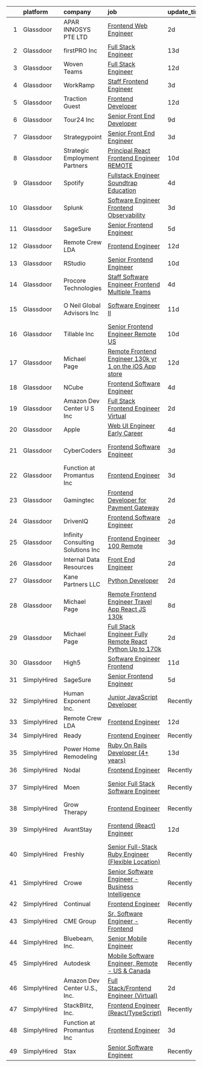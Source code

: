 

|    | platform    | company                            | job                                                                                                                                                                                                                                                                                                                                                                                                                                                                                                                                                                                                                                                                                                                                                                                                                                                                                                                                                                                                                                                                                                                                                                                                                                                                                                                                                                                                                                                                                  | update_time   | location          |
|---:|:------------|:-----------------------------------|:-------------------------------------------------------------------------------------------------------------------------------------------------------------------------------------------------------------------------------------------------------------------------------------------------------------------------------------------------------------------------------------------------------------------------------------------------------------------------------------------------------------------------------------------------------------------------------------------------------------------------------------------------------------------------------------------------------------------------------------------------------------------------------------------------------------------------------------------------------------------------------------------------------------------------------------------------------------------------------------------------------------------------------------------------------------------------------------------------------------------------------------------------------------------------------------------------------------------------------------------------------------------------------------------------------------------------------------------------------------------------------------------------------------------------------------------------------------------------------------|:--------------|:------------------|
|  1 | Glassdoor   | APAR INNOSYS PTE  LTD              | [Frontend Web Engineer](https://www.glassdoor.com/partner/jobListing.htm?pos=114&ao=1136043&s=58&guid=00000181ec137e8989d23d0c57a1e0a1&src=GD_JOB_AD&t=SR&vt=w&cs=1_a3465659&cb=1657523109890&jobListingId=1007994023016&jrtk=3-0-1g7m16vlnk6eh801-1g7m16vm4g4e9800-fd53eed4b69226cf-)                                                                                                                                                                                                                                                                                                                                                                                                                                                                                                                                                                                                                                                                                                                                                                                                                                                                                                                                                                                                                                                                                                                                                                                               | 2d            | Marina, CA        |
|  2 | Glassdoor   | firstPRO Inc                       | [Full Stack Engineer](https://www.glassdoor.com/partner/jobListing.htm?pos=113&ao=1110586&s=58&guid=00000181ec137e8989d23d0c57a1e0a1&src=GD_JOB_AD&t=SR&vt=w&ea=1&cs=1_7d94087f&cb=1657523109890&jobListingId=1007966452669&cpc=9908D8D4413DBB8A&jrtk=3-0-1g7m16vlnk6eh801-1g7m16vm4g4e9800-9216ad7ddc0e350e--6NYlbfkN0CUiNPx3JJMftrniD84mdXKaxJ3iSjJgJAqzFniN-7X5qfIIbgtbL2t4OMTou7BWJepyl2rW3o91YEZ1e4-HJ_8_TXqgCcRl8qYxxai36fIcnKmE-ReLttf7j4GrighEUoq7wutPf0KZid3dT-ES5zNO7axG8VAjNMewXgDWJl48ogmVH3Oie4YKqIfvZMRQPTrSj1lCS2SMLG9Locf68lPvdXPpmhqwgdhQ_I3G2c8xN_IlgoDOBAAp9dSv5L12LKHJhvjdeNX7XotPFbzgTIrRQRYN-sR8GRqP_qXa_jjvfDgscPvWeccOG4fp3X-Wacg8DvtvxGzLfvw6e_oCgi1ER3CjTkoGsAlHVManZvcZE9Vw9k0k2QVcHb8I8Dg_cE08USE_bD0vbfc8SgGpb6L-dMdTQs7LeAb8gFrZ98khnPK6MuuGpx0RNAhBrZJAjro8hv791lvSTsMBc-W-hNE0xMTP-6ZI36al1tohE-_stvTXQTt_7Rb628Y1Ghj-rg%3D)                                                                                                                                                                                                                                                                                                                                                                                                                                                                                                                                                                                                                         | 13d           | Remote            |
|  3 | Glassdoor   | Woven Teams                        | [Full Stack Engineer](https://www.glassdoor.com/partner/jobListing.htm?pos=125&ao=1136043&s=58&guid=00000181ec137e8989d23d0c57a1e0a1&src=GD_JOB_AD&t=SR&vt=w&cs=1_41997927&cb=1657523109891&jobListingId=1007968537068&jrtk=3-0-1g7m16vlnk6eh801-1g7m16vm4g4e9800-a391486f0bba99ac-)                                                                                                                                                                                                                                                                                                                                                                                                                                                                                                                                                                                                                                                                                                                                                                                                                                                                                                                                                                                                                                                                                                                                                                                                 | 12d           | Remote            |
|  4 | Glassdoor   | WorkRamp                           | [Staff Frontend Engineer](https://www.glassdoor.com/partner/jobListing.htm?pos=118&ao=1136043&s=58&guid=00000181ec137e8989d23d0c57a1e0a1&src=GD_JOB_AD&t=SR&vt=w&cs=1_65c515c4&cb=1657523109890&jobListingId=1007990801054&jrtk=3-0-1g7m16vlnk6eh801-1g7m16vm4g4e9800-f0e8e9e817f22711-)                                                                                                                                                                                                                                                                                                                                                                                                                                                                                                                                                                                                                                                                                                                                                                                                                                                                                                                                                                                                                                                                                                                                                                                             | 3d            | Remote            |
|  5 | Glassdoor   | Traction Guest                     | [Frontend Developer](https://www.glassdoor.com/partner/jobListing.htm?pos=129&ao=1136043&s=58&guid=00000181ec137e8989d23d0c57a1e0a1&src=GD_JOB_AD&t=SR&vt=w&cs=1_1eb7ff59&cb=1657523109891&jobListingId=1007968874372&jrtk=3-0-1g7m16vlnk6eh801-1g7m16vm4g4e9800-13756378bb07c79a-)                                                                                                                                                                                                                                                                                                                                                                                                                                                                                                                                                                                                                                                                                                                                                                                                                                                                                                                                                                                                                                                                                                                                                                                                  | 12d           | Seattle, WA       |
|  6 | Glassdoor   | Tour24  Inc                        | [Senior Front End Developer](https://www.glassdoor.com/partner/jobListing.htm?pos=104&ao=1110586&s=58&guid=00000181ec137e8989d23d0c57a1e0a1&src=GD_JOB_AD&t=SR&vt=w&ea=1&cs=1_767dcf56&cb=1657523109888&jobListingId=1007977841203&cpc=149B3D5996025BBA&jrtk=3-0-1g7m16vlnk6eh801-1g7m16vm4g4e9800-acaa90406957d422--6NYlbfkN0BBGG9LMNqL16EzDx9S3nKk4b6IwprgSJginr0DZD_oWwIUlrrUOnxWtbT6eosDth9_3Zj0EzeVUZ6geSsN-1KCZfUmn2n1UoDv8Zo5rWAksrikiA5myrH25vJIhksJ0k2I9jfl3WkwNlKj6GY10CI9YTuqqP4f75_7LybX1KPOa8PB82KEy0hoXiIu4YyEZJ5YVGhCnmwzUr5BGEglvTb66PcNeQinHgeH6UW1fa7XWFr5yK8XCA9UU45UjNdPxQjSRHu_5rFPnuqO5iiU7kE-5XVP1xQf6jRVqbdCj7KgITWuu4PLQ7mAfdN5X-0zsSwXjZJ50s8ibXoX8zaO66uYopCotkppFME5shRpDl0dtXVEBHW0sZkmiUtpFmcVuZR5kiTCkCLr32K-QK2TAR4WaQMLRL_XEphP_vPounkT9byBdr5Vk14Wt4YvMcs_mjKhkN3VQrn20E-7iTbCJg7Bbkt2vHke05ZTadYAqXXB5KIIF-MEriEwrFtDNfnR5Sk%3D)                                                                                                                                                                                                                                                                                                                                                                                                                                                                                                                                                                                                                  | 9d            | Remote            |
|  7 | Glassdoor   | Strategypoint                      | [Senior Front End Engineer](https://www.glassdoor.com/partner/jobListing.htm?pos=103&ao=1110586&s=58&guid=00000181ec137e8989d23d0c57a1e0a1&src=GD_JOB_AD&t=SR&vt=w&ea=1&cs=1_ac2f7749&cb=1657523109888&jobListingId=1007990760511&cpc=FA84DF7EA1EC2398&jrtk=3-0-1g7m16vlnk6eh801-1g7m16vm4g4e9800-2eb1f9986d32a8d3--6NYlbfkN0DdX1mfY0NdE8EPArwFPFtjMkIEdXeK7g4H_lDURVdYTV-b0_V6NfPTfDiH6uWv4SkxgXXY2aWhKYiSG0TVDcdQOFtMjvzLSGkVpvmqWdCwIZ1Di2ANVYkrpPtY9h3fSfbb2SLsvKU9pBqMRg0B2nZIaFcdYhGD4xhfZrtA7vpqGeAYUBV8DbFt46wNBurihXQ-LyKQZdPlhYP-uFQX2M6T356jCcFs1sG_m4ZtXMiBNHDUPZgu5BHApkv5b_DxJozO2w8W6jJq3duSoT_SdkL3hmIu3wSflAFDdqYOeaoPv6jzN_ZVuS1r_hDcg3FIVoFoH6QpJyBuA7XDBTu5J9rmj_7_9QxPzNc6WJAMd-2w_H9rvPfg85sMlI28ADtF7zvzoPbSv-aNzJG-vmT7uY5obG25cve7vwn7sDS5v5w0kklxPZkuxy_Bw5vQH-WK9uCu0L0wC5ab2qKOy4jIZYEc3fac7wwXWR46fsn6KtHopoJk3L8b6nhp3IzMIJo5H9ldsUCS8BKK5A%3D%3D)                                                                                                                                                                                                                                                                                                                                                                                                                                                                                                                                                                                                     | 3d            | Remote            |
|  8 | Glassdoor   | Strategic Employment Partners      | [Principal React Frontend Engineer  REMOTE ](https://www.glassdoor.com/partner/jobListing.htm?pos=106&ao=1110586&s=58&guid=00000181ec137e8989d23d0c57a1e0a1&src=GD_JOB_AD&t=SR&vt=w&ea=1&cs=1_ce496a8b&cb=1657523109889&jobListingId=1007973389263&cpc=39A4E8CE329AB187&jrtk=3-0-1g7m16vlnk6eh801-1g7m16vm4g4e9800-5febf801c7b80555--6NYlbfkN0AKWvSE4sqLrvmChH3oy7SyLhGz62xmrQXLRHvtrs5R_U0uiG07NH3NhK1pWN3W3QFk2GV28uOC3VX1ZVFkmFGWVj1-ifSTihKm51bfuWJhOZM-vGTUfHAEUJF4TC34tZKZozEV0IB-5bx1a0KdrikA4nfPAS7lpR_jtM8rSWRe3_t4I0XetTyYj0JkVtNE3QTyRsDhTusaKUUQXjkPl79hKuzZY94L-cwOD9ZvzVpntwfPKGsBANtdZ3GKhiUe_GRWT2mzCkrDBSImHjhxbNBlbPIjFfKIB7tHqKzwxNi6lUUgD8NzTA3HLiIiqW3zZ2UChouA-30QYxH6hfw-w-QE84iOh4R1qF3ZihYTyPz-g2h1iu8DhMKsqw2prT73c7nqpjd8PI0XXmkuS5tckZ1Fz46atRYKo5oqNxl-alKtQTzhCiPyPwYbYg3r-0aJNx3FotvJkwW0htE1S7Hj8O2bdOty06aEISeq2MwQ9NNsUm_2RPheqTHC92P0jcRywwrZN5C178eXV8I8ETT-IzV9)                                                                                                                                                                                                                                                                                                                                                                                                                                                                                                                                                                                | 10d           | Remote            |
|  9 | Glassdoor   | Spotify                            | [Fullstack Engineer  Soundtrap  Education](https://www.glassdoor.com/partner/jobListing.htm?pos=126&ao=1136043&s=58&guid=00000181ec137e8989d23d0c57a1e0a1&src=GD_JOB_AD&t=SR&vt=w&cs=1_ddd07bda&cb=1657523109891&jobListingId=1007987113281&jrtk=3-0-1g7m16vlnk6eh801-1g7m16vm4g4e9800-e72b4023bc056189-)                                                                                                                                                                                                                                                                                                                                                                                                                                                                                                                                                                                                                                                                                                                                                                                                                                                                                                                                                                                                                                                                                                                                                                            | 4d            | New York, NY      |
| 10 | Glassdoor   | Splunk                             | [Software Engineer   Frontend  Observability ](https://www.glassdoor.com/partner/jobListing.htm?pos=117&ao=1136043&s=58&guid=00000181ec137e8989d23d0c57a1e0a1&src=GD_JOB_AD&t=SR&vt=w&cs=1_1162b2c8&cb=1657523109890&jobListingId=1007991439546&jrtk=3-0-1g7m16vlnk6eh801-1g7m16vm4g4e9800-88f4f8b556733550-)                                                                                                                                                                                                                                                                                                                                                                                                                                                                                                                                                                                                                                                                                                                                                                                                                                                                                                                                                                                                                                                                                                                                                                        | 3d            | San Francisco, CA |
| 11 | Glassdoor   | SageSure                           | [Senior Frontend Engineer](https://www.glassdoor.com/partner/jobListing.htm?pos=123&ao=1136043&s=58&guid=00000181ec137e8989d23d0c57a1e0a1&src=GD_JOB_AD&t=SR&vt=w&ea=1&cs=1_dba894de&cb=1657523109891&jobListingId=1007985052426&jrtk=3-0-1g7m16vlnk6eh801-1g7m16vm4g4e9800-34de51943a38e866-)                                                                                                                                                                                                                                                                                                                                                                                                                                                                                                                                                                                                                                                                                                                                                                                                                                                                                                                                                                                                                                                                                                                                                                                       | 5d            | Remote            |
| 12 | Glassdoor   | Remote Crew LDA                    | [Frontend Engineer](https://www.glassdoor.com/partner/jobListing.htm?pos=130&ao=1136043&s=58&guid=00000181ec137e8989d23d0c57a1e0a1&src=GD_JOB_AD&t=SR&vt=w&ea=1&cs=1_71f5222b&cb=1657523109891&jobListingId=1007968707332&jrtk=3-0-1g7m16vlnk6eh801-1g7m16vm4g4e9800-f8006948d7508aae-)                                                                                                                                                                                                                                                                                                                                                                                                                                                                                                                                                                                                                                                                                                                                                                                                                                                                                                                                                                                                                                                                                                                                                                                              | 12d           | Remote            |
| 13 | Glassdoor   | RStudio                            | [Senior Frontend Engineer](https://www.glassdoor.com/partner/jobListing.htm?pos=128&ao=1136043&s=58&guid=00000181ec137e8989d23d0c57a1e0a1&src=GD_JOB_AD&t=SR&vt=w&cs=1_ea166e67&cb=1657523109891&jobListingId=1007972990546&jrtk=3-0-1g7m16vlnk6eh801-1g7m16vm4g4e9800-84fc4287089b0291-)                                                                                                                                                                                                                                                                                                                                                                                                                                                                                                                                                                                                                                                                                                                                                                                                                                                                                                                                                                                                                                                                                                                                                                                            | 10d           | Seattle, WA       |
| 14 | Glassdoor   | Procore Technologies               | [Staff Software Engineer  Frontend  Multiple Teams ](https://www.glassdoor.com/partner/jobListing.htm?pos=127&ao=1136043&s=58&guid=00000181ec137e8989d23d0c57a1e0a1&src=GD_JOB_AD&t=SR&vt=w&ea=1&cs=1_e8265b97&cb=1657523109891&jobListingId=1007988971335&jrtk=3-0-1g7m16vlnk6eh801-1g7m16vm4g4e9800-1334a015c199460a-)                                                                                                                                                                                                                                                                                                                                                                                                                                                                                                                                                                                                                                                                                                                                                                                                                                                                                                                                                                                                                                                                                                                                                             | 4d            | Myrtle Point, OR  |
| 15 | Glassdoor   | O Neil Global Advisors  Inc        | [Software Engineer II](https://www.glassdoor.com/partner/jobListing.htm?pos=102&ao=1110586&s=58&guid=00000181ec137e8989d23d0c57a1e0a1&src=GD_JOB_AD&t=SR&vt=w&cs=1_3386f0ef&cb=1657523109887&jobListingId=1007971017772&cpc=F45C15D234B746DE&jrtk=3-0-1g7m16vlnk6eh801-1g7m16vm4g4e9800-416567280e7a40ef--6NYlbfkN0BPRp5ljO1pdajOFmr7nwJ4KTDI_QQma5YWAOGfYtS-fQJfThGLSNgSUnQXTglJJra2V3OEaMxIPOUhTm16furSlcFG4xJwKcvL52s0yZgPfwGi6nY1YFjZSVPPlYH7iqBd69vIbIXMvwza3Wii6kZoh1V4miimDZA7U1gCCMOInFT-T33NItfRMWvXA8wFucp1JE2oLUicYYyS23SaMQRCCx12WTl-Kth2BqakNxBwaMfYhIsrnrdnwr3_-RmYDtnvu-fiNAuRVEZMh8vJeiysAAdz3uDaH831Pmu_mt9YmZfi5TDWTvGCq_H51XzBtA5jjGNK0fhgt5lL77_8lqGZwnqfx3mywRctanWBl45LekmRHothHMbLK7CwbNT6o8Y5y-MVMnvB0SXp4L7hZ2TkgMzApRqoSYlN7k7ud0sKGC0yZu8YfVG8S9ljMmnzgs5GKmqj3FOwu7xVPlVVikszUJ6UErXvs848dQ5SarCECrT8cgdKBw-4Y-8pASruDEoysgT3Havrlu7cLC-sUm66_xt5g9b3BIQ8uxPGJZ_zORZplRN0g3cJTSQWyUYP_hhSPWHDfhtkbIjJi0Xq6SpJUKsgFCpmpDlAg0kChirkwAUL4_T1uNGmmLwF-zZEQ4S4cl1aJl5lMA%3D%3D)                                                                                                                                                                                                                                                                                                                                                                                                                                                                               | 11d           | Los Angeles, CA   |
| 16 | Glassdoor   | Tillable  Inc                      | [Senior Frontend Engineer  Remote US ](https://www.glassdoor.com/partner/jobListing.htm?pos=121&ao=1136043&s=58&guid=00000181ec137e8989d23d0c57a1e0a1&src=GD_JOB_AD&t=SR&vt=w&cs=1_ba3ca51e&cb=1657523109890&jobListingId=1007972975566&jrtk=3-0-1g7m16vlnk6eh801-1g7m16vm4g4e9800-f4c89152bd13483e-)                                                                                                                                                                                                                                                                                                                                                                                                                                                                                                                                                                                                                                                                                                                                                                                                                                                                                                                                                                                                                                                                                                                                                                                | 10d           | Chicago, IL       |
| 17 | Glassdoor   | Michael Page                       | [Remote Frontend Engineer    130k yr    1 on the iOS App store](https://www.glassdoor.com/partner/jobListing.htm?pos=105&ao=1110586&s=58&guid=00000181ec137e8989d23d0c57a1e0a1&src=GD_JOB_AD&t=SR&vt=w&ea=1&cs=1_7d0de367&cb=1657523109888&jobListingId=1007969015312&cpc=9C2286EA3771AAF6&jrtk=3-0-1g7m16vlnk6eh801-1g7m16vm4g4e9800-7bd48b6494844bbc--6NYlbfkN0BR3ykMnr3Vw97HK5IC0i9Uo32NXohanwqRY-CI8z69bl4xOa6Yve6w4x8Rf9t5B-XQ58oC5X68Xeuabumhtw4rMCy7tCWMHI3jWYTPSFLaEgNp5ZVoVIWl3PlPQoER2MKL3F_LWKSSYoNQYmujHxJfU40hY5hNNpQYVEu2kLj2bnSM7q8_Gir7xnR1PPQ9YK_rvDFNDVMGeT4ykvThWGwGtoFNI25bA3fDtA3SmO12DmYZ3cldBzLosWDEkH-lgRKsfIMs0NzhcqAHeZaOVefMbHhImANRPPECNtU0-H1sORBL9Rh6JDdprTa9wN7LVDIZpU7oKIL4vCxnPh0G5rWxW69UHsZINMHtzHddOznE9E2VpDIG_MhaU08k89scJKhT1LVBNxNnXIo8bGR9zwtWZ-3Wq80j-QmS-U-N_x4iHsYXFEh5l3TocpqG-mPUBT4dkD6bZetlCHNcHalbZ-CB_Fb-axf7Mwt0rKGyjlWg__hUn7ZQQTd2dmIONv9aysx5-T_4dWbwyDm9NM0b2If_JPedGORNUKtPiycS213fAZGUxBdUHI86VRQjk2tXzOhFOs9Bls1OaYllsR1YyY24jZhhtw1STYnGIxEl6035hbGsuGkaB4R4iPBmXjIonbi8PwJf7V35W4GG04o_kYqTfLkN_nTGG8pqf1QExKFRItmfpX86PqBYy-QLASdMH4-bDkShQ3zpIkv2qHDsoOrX9uPhvjLQpcmgBN_pKC1OGPzeDnWK95NCbEgFPTQnmPkeyHFs-fME94mPBIEtFJw2r8reoNHPxOCGzUJUSPUXNW-jTzDso8qQdIc-JiIK6yEQEJhudham9OAV7T9elRveFarAbpKzdu-kTBY6cGpIEeYUeLmaitiGQifBIGVkVGwmCSm9vGN_LqID4TuoeEGD4Y1TBrG_781hJlsC9lJFz_kE6c153cozWwGqwm0ycNc6s8tt3C1iJDvaaZfgU9o6a240N8NgPRY9vqX_Y7mMQoDNlRHuhmVU-LBEPxAt6OKbDJguIQ9l3M00-rw3RU-C30mCvcizjPvOc2yvXDhVew%3D%3D) | 12d           | Boston, MA        |
| 18 | Glassdoor   | NCube                              | [Frontend Software Engineer](https://www.glassdoor.com/partner/jobListing.htm?pos=122&ao=1136043&s=58&guid=00000181ec137e8989d23d0c57a1e0a1&src=GD_JOB_AD&t=SR&vt=w&cs=1_95598fc1&cb=1657523109890&jobListingId=1007986953210&jrtk=3-0-1g7m16vlnk6eh801-1g7m16vm4g4e9800-6abb9799d8f85c07-)                                                                                                                                                                                                                                                                                                                                                                                                                                                                                                                                                                                                                                                                                                                                                                                                                                                                                                                                                                                                                                                                                                                                                                                          | 4d            | Remote            |
| 19 | Glassdoor   | Amazon Dev Center U S   Inc        | [Full Stack Frontend Engineer  Virtual ](https://www.glassdoor.com/partner/jobListing.htm?pos=124&ao=1136043&s=58&guid=00000181ec137e8989d23d0c57a1e0a1&src=GD_JOB_AD&t=SR&vt=w&cs=1_16e393de&cb=1657523109891&jobListingId=1007992922758&jrtk=3-0-1g7m16vlnk6eh801-1g7m16vm4g4e9800-af5f9cc566508940-)                                                                                                                                                                                                                                                                                                                                                                                                                                                                                                                                                                                                                                                                                                                                                                                                                                                                                                                                                                                                                                                                                                                                                                              | 2d            | Remote            |
| 20 | Glassdoor   | Apple                              | [Web UI Engineer  Early Career ](https://www.glassdoor.com/partner/jobListing.htm?pos=101&ao=1110586&s=58&guid=00000181ec137e8989d23d0c57a1e0a1&src=GD_JOB_AD&t=SR&vt=w&cs=1_704b1155&cb=1657523109887&jobListingId=1007988604922&cpc=F41FEAB56D215062&jrtk=3-0-1g7m16vlnk6eh801-1g7m16vm4g4e9800-ae04aeb5feb59ae3--6NYlbfkN0BvKrLyj5gPmtZO9T8euul8TCxuuKNOtzRJOomxnwSEodTz2Bc-sPZlADHp0xxmf8Ugz10IzNF6fWkt1yEUWdkCySpbdauG-eZtLaDfGRnX75GgNd-GgpVzZ0KPCcmfzmV617ix-Q5tyBgH_li_raOlJv3svq-2-FWwV6E9z7-AXnL895AMEnU5I4lPIFjyAtk9TTmz7Lmi7DH6QdiIgQcqT29EjISk4pxpLijJOksbNxJ4Aep6PZ-FCjonzG4zoApyFMqwaunosCH5A2NYjljDYeRS5fsiYDYzHS7b3yebMShzxLSVwzz_ANOiuXaxKBqQHuFA5JAhxn0rOAbewWN2S-FCRwGhr33u3brc6Aq4QVy_cB1VhmhkbLxmrx9gG-QRKkprbjm34dqO_yFOVOyDCHHTSZPicusmtYvBqtAWmI8YGdCRaF6vczt3wMMvcS8skuKRwxLwCkca4k7P-QVE97MVlcv_IYh5Njm_Rmt2Wd_XvFtZLOec_GgY-ZR8M_mkMnHKttpTEMCW5sLSK-7VDpQJDeTz6xTofYRBe_wbtoAwo7bsXDkhy3vW59GfExYr8LL0sZJo3FHRxKZjtGjnXSu5iytDMPmvkbU2dntGah_PbpoJ8WCxioGC2Yoa65g6kBQS1ZWVAetR8Wgn8xZCanvRg6Nl_DQVaxJ7IEDSIdPER48srMIoAE_igSw7vQ9Mtf_EC5kC0A-UXrDiRFojPzwuADIQK3giTC7k1PqdkskpYh-ZLQ9kfdehjNdQF8NinPYjpdS1KjUbf0RS70T48z-pHFAKDzM7v2tBKnZHh9xaz7xqKVBJaY-n8_L-yuGXflTb7u3nxuH0YpumCnu6WeXg2CjiJO4MU3kNp7ALiKPDNnMz2U3Xm_rpIfS0VWi7pXAikbqZMw0n7cv76wBQ6g468LolsVSBKtu49iduGWCAZ6mkYU1QCqouUU1JfMjLHiVHcWsfjA%3D%3D)                                                                                                                                     | 4d            | Austin, TX        |
| 21 | Glassdoor   | CyberCoders                        | [Frontend Software Engineer](https://www.glassdoor.com/partner/jobListing.htm?pos=112&ao=1110586&s=58&guid=00000181ec137e8989d23d0c57a1e0a1&src=GD_JOB_AD&t=SR&vt=w&ea=1&cs=1_c7d3212d&cb=1657523109890&jobListingId=1007990474931&cpc=F4EED0218A761C36&jrtk=3-0-1g7m16vlnk6eh801-1g7m16vm4g4e9800-a346ea8fc870a6d2--6NYlbfkN0CpFJQzrgRR8WqXWK1qKKEqALWJw739KlKqr2H-MSI4eoBlI4EFrmor2FYZMP3muM3Zgwfz4V8jBfyPF1dbgJlF7hTE46dZdPuPTYIvf4EKImqUx4PQnuODzN1PrHiCrS6XIG_bUFDj7yZvzBrGWbY7VYzGW3-tyTWxplva-KIiHB7Dkx_5OiQVaEl97imNy9R7vFxBwgIcr7iPVaTpdLZBX3B4L8Mls5xkHMIecKf4YEmeX8PRiUMOPQ7AYBLhOhoW65z1l7RBb4Rl7_-4F_Hi6-3y5IvQ3z1b4yboioNZfcvzMN9CixxFMRMP-mEOENzHRbs2-zjVi6pbdJVaOsnfhDz3yRlpkwpqikUAJt7WZ45sstk8rvzi7KWCB2YO9y5vqamdYV-8FBH0WYj4QNI-HdQhBvTOKG9JMeBGwzNsJWRzyKLwG2ukBEXFVx93rXy-YKyvDwp983aBAXN4Q9Vt_C-7n_C8YlTXcvQJgHFoTJEsQPBIT7fClj5Qs5CYlEUWkEwA-HxEC5u_n1C1UlcEjDgdXIvBua3gFDjT6si9FAgDxN53UelCY8BjB3KTT6omPF5CtgMwJb7ccijv2-lVSVwemoZLmrfTfmo_HQSYPcxH8RoLg1kNZMBLd3Xtr7bpAwuinek1XmjZKB8VUev41-R1DISUtgc3NONZ-m1If9s45vH0diG3eiOS1lQ1S8FNwo_WGN4G8bhz0S32v2_a7k2szTfIgfkVeMb5PjSFJ8v6OwDMZob3_9LoKXKm9iCNu6_ODxMjzciydipASxht5B0veVBGIvrJ65p37WaSbVtRglx-PWcSu5Wdaan11Zq--DMgVVi4O0Xq813DTyyIXBO9tX-sn6N3lHM8zqD460pZEILKFMVV_D11cfg1LYtPrkQexzhna6J8PgBt6_ZAdb5VuCuVlPB6qFVoVbwdUizlkUhReV_Yx_fsKmV13EhnFanWg284r4Zgt9DNbxdrolVESQ6nuV6F5F0EwMUnfg%3D%3D)                                                                                                    | 3d            | Los Angeles, CA   |
| 22 | Glassdoor   | Function at Promantus Inc          | [Frontend Engineer](https://www.glassdoor.com/partner/jobListing.htm?pos=115&ao=1136043&s=58&guid=00000181ec137e8989d23d0c57a1e0a1&src=GD_JOB_AD&t=SR&vt=w&ea=1&cs=1_21c9b9cf&cb=1657523109890&jobListingId=1007990199027&jrtk=3-0-1g7m16vlnk6eh801-1g7m16vm4g4e9800-1d501c1dea3f2946-)                                                                                                                                                                                                                                                                                                                                                                                                                                                                                                                                                                                                                                                                                                                                                                                                                                                                                                                                                                                                                                                                                                                                                                                              | 3d            | Remote            |
| 23 | Glassdoor   | Gamingtec                          | [Frontend Developer for Payment Gateway](https://www.glassdoor.com/partner/jobListing.htm?pos=119&ao=1136043&s=58&guid=00000181ec137e8989d23d0c57a1e0a1&src=GD_JOB_AD&t=SR&vt=w&cs=1_4bdc30b5&cb=1657523109890&jobListingId=1007993662189&jrtk=3-0-1g7m16vlnk6eh801-1g7m16vm4g4e9800-6dc2648525a55191-)                                                                                                                                                                                                                                                                                                                                                                                                                                                                                                                                                                                                                                                                                                                                                                                                                                                                                                                                                                                                                                                                                                                                                                              | 2d            | Remote            |
| 24 | Glassdoor   | DrivenIQ                           | [Frontend Software Engineer](https://www.glassdoor.com/partner/jobListing.htm?pos=120&ao=1136043&s=58&guid=00000181ec137e8989d23d0c57a1e0a1&src=GD_JOB_AD&t=SR&vt=w&cs=1_8e1b01a8&cb=1657523109890&jobListingId=1007993995102&jrtk=3-0-1g7m16vlnk6eh801-1g7m16vm4g4e9800-72e1dfd3283ad310-)                                                                                                                                                                                                                                                                                                                                                                                                                                                                                                                                                                                                                                                                                                                                                                                                                                                                                                                                                                                                                                                                                                                                                                                          | 2d            | Towson, MD        |
| 25 | Glassdoor   | Infinity Consulting Solutions  Inc | [Frontend Engineer 100  Remote](https://www.glassdoor.com/partner/jobListing.htm?pos=116&ao=1136043&s=58&guid=00000181ec137e8989d23d0c57a1e0a1&src=GD_JOB_AD&t=SR&vt=w&cs=1_a6b5c39d&cb=1657523109890&jobListingId=1007990330868&jrtk=3-0-1g7m16vlnk6eh801-1g7m16vm4g4e9800-70dd058b975c3f49-)                                                                                                                                                                                                                                                                                                                                                                                                                                                                                                                                                                                                                                                                                                                                                                                                                                                                                                                                                                                                                                                                                                                                                                                       | 3d            | San Francisco, CA |
| 26 | Glassdoor   | Internal Data Resources            | [Front End Engineer](https://www.glassdoor.com/partner/jobListing.htm?pos=110&ao=1110586&s=58&guid=00000181ec137e8989d23d0c57a1e0a1&src=GD_JOB_AD&t=SR&vt=w&ea=1&cs=1_05e0d516&cb=1657523109889&jobListingId=1007993346817&cpc=FA84DF7EA1EC2398&jrtk=3-0-1g7m16vlnk6eh801-1g7m16vm4g4e9800-d52257e3cdb95aa9--6NYlbfkN0D-IIHpRgNhhiguU_t6VlqfhfFf3-SclHiEW6RanCpGL0AEnsnTmiX299MBfDVxpfpCXcy2WwydWG39HXP1Y2X5pNVR6Gk8S0WF6ZsvXY12PXFoCusKxlIHPn6ETfou4l8TP_260pXNz4kF0oIht7wjNdjEJkKLouamrZbNlVlFtY3iSNr2xjce-XfiTJvxCr_qq4EiLWwB8RmLoY-G4PynaHE-8fMuxJjamGEkIK0-hDb8MBHR4prgTTGA10NIWhMa32Vl8lRP8zMvF6kcgkc5NPkLfs0WRqw7wNDNZFkBLdnaas7iZwU2ouc8KZaeBY5duaYpH3gWR12SV_JsA048i8i6Se3ShzJe-MQjNxAEwLeJKbbEYOkIBeLioT3T-yF1OG-qZDreNlaEjK941TALh1CpoFXyOxG0uFKKwyVhgC8pXMoW8alSr98HdVXVK6NZrSkhu216gNDuKhkcIHSeBGtIQ4wmHhkcNMScEMa4_Mq5Ev0u1i66WG3sES6CQvAPoJT7wlqiVg%3D%3D)                                                                                                                                                                                                                                                                                                                                                                                                                                                                                                                                                                                                            | 2d            | Remote            |
| 27 | Glassdoor   | Kane Partners LLC                  | [Python Developer](https://www.glassdoor.com/partner/jobListing.htm?pos=109&ao=1110586&s=58&guid=00000181ec137e8989d23d0c57a1e0a1&src=GD_JOB_AD&t=SR&vt=w&ea=1&cs=1_24a524a8&cb=1657523109889&jobListingId=1007993368234&cpc=149B3D5996025BBA&jrtk=3-0-1g7m16vlnk6eh801-1g7m16vm4g4e9800-eea252d82f3e8bda--6NYlbfkN0Cqv0TaXB1315BlNYUUsQBwFmZaS8YmtZW0EaZAmkSQkJ5I0UANbPCxF2LJX3W6gVGypch2yD8ra1KLLq19Y_8hECN32JvxrkqQFnHxLEA6EJnULaqvrXQoY20ELyc5zD9JnDqa5nGIq9uTaunV2FjWbSErORqFaN2IhA5D1lgJ47T0awCTqJ7QGHlqSSezluCFpP84PrUUbg0fxbQm0F8dRvunH8X8T67hFMkE95TfYOA40t_zuoZ2bJyy24oWyFrKpB2u3rY3qilpHUAu3cvlfRN7OkBvQZYoNvM3kiS5T4e7YL5vQ_H5UsE57EEUDoYsK0yLex8GPbyQXtXjDmLiZGdeWhhwBRy68bhmROnkfu2JFd9OM0Ng4zMXHzkVqowyrcylABtT-eVL2Nxc31StoHJ2kZwl-ptdrmAB4grAJETSF3uVUDqgq4JCgQ86lP0PBHOsDBgoQzx9Ld1eVcVJ0qZH7y1eFgqY74OtFn5YmeAAYE8LL9f_78xmCGLJhtx3QzuRwmqCdQ%3D%3D)                                                                                                                                                                                                                                                                                                                                                                                                                                                                                                                                                                                                              | 2d            | Remote            |
| 28 | Glassdoor   | Michael Page                       | [Remote Frontend Engineer   Travel App   React JS    130k](https://www.glassdoor.com/partner/jobListing.htm?pos=108&ao=1110586&s=58&guid=00000181ec137e8989d23d0c57a1e0a1&src=GD_JOB_AD&t=SR&vt=w&cs=1_acfe6384&cb=1657523109888&jobListingId=1007978392618&cpc=FB7E4A1762AE5BEC&jrtk=3-0-1g7m16vlnk6eh801-1g7m16vm4g4e9800-259e370233ad0c53--6NYlbfkN0BR3ykMnr3Vw97HK5IC0i9Uo32NXohanwqRY-CI8z69bl4xOa6Yve6w6NlWd53uNOc4yNQxHyE30jHKcHI8T2EoxYr_1xzlVxYFKGPeZ7P2kwzFHH_R28KiLeWpIq5hzB_iUWWVkwtAv7xBrTIjmRzAN6bb0aNvBZYfVhEs9EE9m6Ci5iKMWmbhDKQ6IMKSpYkySO9rqB9zFxyFo4vSGLnmitK9qlH7aymiSQ8cyq7v9SU9W5_c2VShq-3TpaYzobdSeKqj1SmAS9k46VBfUceNaE82DiL50068dFnTzxx4uVXw15TrLm_bTxi3ilOA1v8GH8tABcLlQCdT-eBDeMlhwC7MCjfZY0sbeBK6HTLyP1Dz3YFQfc2mYFZwMp9ra10QiZHQZ0SgBw3sD06DB1nS4xlLLI_o9UweitNKsBxQBxjBjtDF2UTPcW1WIOCLoWPDg-rKian07VPm1VeRAIxXW_NkaE_Mk8tVlCglGY2R26cTmUShkXUmQOoavuTxJvQyeimwMhtDHCwoCVQcPgvdBPIONM-wilC_a99bhLvQ3ReaO13gJuNMW3fW1lMDhdWVqZaBD0jhW10-Y09AlN2-2YMEYIDhe56fO2FzTY3byBDtCmNiTqyhcw-CiyiBV1WbEecOwFQeq16_x4gOYn2BhMo9JolMKcF-cyr_k_DxBZcoxyewX8bvLPFH1vvE5xBTJ4Y9mJOwCy8lvU9tf8FLC740S2kkSPn7OdOttXfP2gOlD8K7uAHjKCRAW_OR_wlJIwHLlJCDSawvV2QektXM_HqYLWSGzKLomKlf8Smjxoc6ryie0AOdyOesqvmPnVDqKlG5pZXyboSJC1zcMaHCDGJ7IP1yrAToS8xfNKecul8T7xvKmaxH1TzwZYqdxe5lY1vbcFKp6et_Sxudeq6pg8C_9D8_l0d_xD8TzIa5WHhpza65DaK4rr9-27BU-7Hcr4tOzZ7i4Qob-y2fOv4xMNvVZS2715TEVr9eANTJTZ2EHYuGUxClDXcB6tizin2LD7MD2IQTXAkmbTUz8hypgFffqwWD3oHaYaSOzaYrOQ%3D%3D)           | 8d            | Providence, RI    |
| 29 | Glassdoor   | Michael Page                       | [Full Stack Engineer  Fully Remote  React  Python  Up to  170k](https://www.glassdoor.com/partner/jobListing.htm?pos=111&ao=1110586&s=58&guid=00000181ec137e8989d23d0c57a1e0a1&src=GD_JOB_AD&t=SR&vt=w&ea=1&cs=1_b265323c&cb=1657523109890&jobListingId=1007992241567&cpc=42BEC95245890617&jrtk=3-0-1g7m16vlnk6eh801-1g7m16vm4g4e9800-3b4759243809ef49--6NYlbfkN0BR3ykMnr3Vw97HK5IC0i9Uo32NXohanwqRY-CI8z69bl4xOa6Yve6w4x8Rf9t5B-VpMOMBy2trlx9cMAaA3v3Qao49cnaX-578dHUUyAHYnaYOVi86il97Me7O-KQv9uaM7PTosyfNbSzzjBnGpBSPS6MYTk6mqMrSBBy_FpPOM6_pJvfPLUCq1oI_Dg7D_rc7lYwrgjq3YQwaF5QgiuVQkI1tpc77xzYLiRqHYYMKrZONnqEPVzcpYujIRcx9J8980sp0wA558AtXB0GjCr3LM9X5T-W7ZhHemKVQ4X9dVxFMoAPXLuVLbf8djypsjwL7vCaFF-7MSBVN4LsRitqMkmhSqtDfAs4C1KA8OsYjHxqsO3p8hfku3qOgVXzVMQEunbFlImvHQWbvW_k9-T6IRFz5UF7INr4RLlIiLBIF3RyeJ5KDKbCFBDszzpLntPrVwvE94KR47EP7qvJtco8S25ZcPT-n5v3ZYpEHlNghDcxRkivhOy2J39sukasE-3eKjYeEWh1DVqfOzARE90Kb-dshUTAKRUb2jceKIohJOH2Jjbeo1gh9sBXF3nKoZ9ZpWBwPwHeF995wDN5MVNXeXm3oLvqiftl880lXrF150Oma2SUn5PPx9qHrZ8fMmG7iK2SoSltZR23ZuBELP6DuDQiVULI34JdR1qs4pN4qzoZUrjQTminZoaDJs2Khu-mKPshpk-1siB5VlRsTxj_9V5oVBFW6fhbZ2gO2HulsQtnmyhvE_z5_Aw6yJy4kq9OEPqsk2hy42jS7iYHZ47LAqUxKc1d5yLKpPe_dStU5bXU1N6ZbdheaQJHbFoJlT4Xet80qw2SxjXwa27Tvu4cwnsSFpoZGGNfHB8ff6xAclc3ySvmV-5FDNs4XljKl9SF5ty2LS7mqZAE9MFoe6pa5kpM_GKgUxoM9MkcClKhXz1Nds8dQEuJ9lBKoNP7L2JOJfwGIYJMWAYvflz1W88-Z7TOv9QD0XPb-HWpp8Imszgr3Ipica2qX3HOCcW6dt_FHZCg07hvdoIw3aXP2QeNV)                             | 2d            | Boston, MA        |
| 30 | Glassdoor   | High5                              | [Software Engineer   Frontend](https://www.glassdoor.com/partner/jobListing.htm?pos=107&ao=1110586&s=58&guid=00000181ec137e8989d23d0c57a1e0a1&src=GD_JOB_AD&t=SR&vt=w&ea=1&cs=1_7bed98ad&cb=1657523109889&jobListingId=1007971186944&cpc=D2F1DE17EE1F43B9&jrtk=3-0-1g7m16vlnk6eh801-1g7m16vm4g4e9800-d023ae78966e6dd0--6NYlbfkN0AV8vU3o9nlw7wqa180ZkP3oAg17VLIhkP1SPyaIh_MQVSfWHQ_D-a5hu40yW4gQxXHsHSsa84j-TFBcTH2yFc9HZBxOalGEHO_vWj49nXMpFU_bGP0KdMLvKhA3s99ldCZpyl5kgXrzBPH93Ui85RaVDmo-_r1jWD1XiU7Cd__U-dk8WsQUVYvpd7GPHR8pkImpbc30mFwNvjRM_z9JA6iSff5MKDA_oUrAZdpBf9mGKuxHtwEws3SjzB-G-hJbW2D6UPV94HEI_p8_-1LgG6kmSrcGb9AKKoy6olo2uIpektJR2_aVbCeZ4Qg7g_ZW_oTdbZLz4Rg3J3vuf610dlkSNU5g6wSrQ7DVqUKJzhyceKgAMuodurfEBJdDoQ1W-oct-AMqMmsNgzZgLfP5uySDxshQQ0Q_GuRnWFbh9sjZKHEkMaL6UM0x6H3QamKW2-1LEnBjFAW81uHifQ0W1LDUEAdST2DkKerZrDR0WIflykvXipy06eg0oM17tm1YdMf1mIymNY_Jz3nv2Xv5-sf)                                                                                                                                                                                                                                                                                                                                                                                                                                                                                                                                                                                              | 11d           | Remote            |
| 31 | SimplyHired | SageSure                           | [Senior Frontend Engineer](https://www.simplyhired.com/job/Eg10SLW3s-4xTd3JO1Clm5Px3usVkO6HZ0iL64udd5DGyjc5mTNARA?q=frontend+engineer)                                                                                                                                                                                                                                                                                                                                                                                                                                                                                                                                                                                                                                                                                                                                                                                                                                                                                                                                                                                                                                                                                                                                                                                                                                                                                                                                               | 5d            | Remote            |
| 32 | SimplyHired | Human Exponent Inc.                | [Junior JavaScript Developer](https://www.simplyhired.com/job/PTV9S7A6lUX9p5R04glspUPwTi-M535ONlmFlTxSijfsIywKBY_anw?q=frontend+engineer)                                                                                                                                                                                                                                                                                                                                                                                                                                                                                                                                                                                                                                                                                                                                                                                                                                                                                                                                                                                                                                                                                                                                                                                                                                                                                                                                            | Recently      | Remote            |
| 33 | SimplyHired | Remote Crew LDA                    | [Frontend Engineer](https://www.simplyhired.com/job/-Fkrwb6fWqFurJJjgwx-np_o7iakz_1cKaj7YHiyptGWxWdERE3hJw?q=frontend+engineer)                                                                                                                                                                                                                                                                                                                                                                                                                                                                                                                                                                                                                                                                                                                                                                                                                                                                                                                                                                                                                                                                                                                                                                                                                                                                                                                                                      | 12d           | Remote            |
| 34 | SimplyHired | Ready                              | [Frontend Engineer](https://www.simplyhired.com/job/NfBh9lIXHlK5WnBnJRBiQm0lcc0VntcXWDxclZFLZkHgoLP9ATK3oQ?q=frontend+engineer)                                                                                                                                                                                                                                                                                                                                                                                                                                                                                                                                                                                                                                                                                                                                                                                                                                                                                                                                                                                                                                                                                                                                                                                                                                                                                                                                                      | Recently      | California        |
| 35 | SimplyHired | Power Home Remodeling              | [Ruby On Rails Developer (4+ years)](https://www.simplyhired.com/job/ZtVXN67-BUlgf5WujR_ulfCPN3b-9adAnO-XpT8UYlH7wnHS-QTwTw?q=frontend+engineer)                                                                                                                                                                                                                                                                                                                                                                                                                                                                                                                                                                                                                                                                                                                                                                                                                                                                                                                                                                                                                                                                                                                                                                                                                                                                                                                                     | 13d           | Newark, DE        |
| 36 | SimplyHired | Nodal                              | [Frontend Engineer](https://www.simplyhired.com/job/75ry-Eu0nSZpKMRgg41Z0_gvK2rV-hQ2xCKkRD2dfeeva-gc--Hn4w?q=frontend+engineer)                                                                                                                                                                                                                                                                                                                                                                                                                                                                                                                                                                                                                                                                                                                                                                                                                                                                                                                                                                                                                                                                                                                                                                                                                                                                                                                                                      | Recently      | Remote            |
| 37 | SimplyHired | Moen                               | [Senior Full Stack Software Engineer](https://www.simplyhired.com/job/1IoT-7QZFJOG0NfV-lKlBdIrrRgTNTvHWnIwFltE0eLn7-mnNqHnZw?q=frontend+engineer)                                                                                                                                                                                                                                                                                                                                                                                                                                                                                                                                                                                                                                                                                                                                                                                                                                                                                                                                                                                                                                                                                                                                                                                                                                                                                                                                    | Recently      | North Olmsted, OH |
| 38 | SimplyHired | Grow Therapy                       | [Frontend Engineer](https://www.simplyhired.com/job/mprtLP47bTkt8dKEWmTiHBJ-0dMRGZJklYM7S2AbowhWHcyuGFDaiA?q=frontend+engineer)                                                                                                                                                                                                                                                                                                                                                                                                                                                                                                                                                                                                                                                                                                                                                                                                                                                                                                                                                                                                                                                                                                                                                                                                                                                                                                                                                      | Recently      | Remote            |
| 39 | SimplyHired | AvantStay                          | [Frontend (React) Engineer](https://www.simplyhired.com/job/8M188mnz57Hr6wvVMI2cZZ4P1FZfjalTtCBMPCG76P96GHxhPD1JUA?q=frontend+engineer)                                                                                                                                                                                                                                                                                                                                                                                                                                                                                                                                                                                                                                                                                                                                                                                                                                                                                                                                                                                                                                                                                                                                                                                                                                                                                                                                              | 12d           | Los Angeles, CA   |
| 40 | SimplyHired | Freshly                            | [Senior Full-Stack Ruby Engineer (Flexible Location)](https://www.simplyhired.com/job/5Rm6gI6BUhXQw4_hZbvQ3_CztwgY7zE6vM59iSYWuItG579yfV3bgA?q=frontend+engineer)                                                                                                                                                                                                                                                                                                                                                                                                                                                                                                                                                                                                                                                                                                                                                                                                                                                                                                                                                                                                                                                                                                                                                                                                                                                                                                                    | Recently      | Remote            |
| 41 | SimplyHired | Crowe                              | [Senior Software Engineer - Business Intelligence](https://www.simplyhired.com/job/oimgkuKstXGj5KcFJdA0FCIwZs9mH0A3nR0a-xcXfqarGQjPywk8Ew?q=frontend+engineer)                                                                                                                                                                                                                                                                                                                                                                                                                                                                                                                                                                                                                                                                                                                                                                                                                                                                                                                                                                                                                                                                                                                                                                                                                                                                                                                       | Recently      | Chicago, IL       |
| 42 | SimplyHired | Continual                          | [Frontend Engineer](https://www.simplyhired.com/job/vUG5i14Qd-A0fSZ1KEjAlDFpa3qyuittnM37bZzfzgDeFINYB4ZJ_g?q=frontend+engineer)                                                                                                                                                                                                                                                                                                                                                                                                                                                                                                                                                                                                                                                                                                                                                                                                                                                                                                                                                                                                                                                                                                                                                                                                                                                                                                                                                      | Recently      | California        |
| 43 | SimplyHired | CME Group                          | [Sr. Software Engineer - Frontend](https://www.simplyhired.com/job/ujyHv7u3zs-97pmVpujw0lQ7UHbgL3QyTrAyKc0Uiiqr3Y9TP7IEKw?q=frontend+engineer)                                                                                                                                                                                                                                                                                                                                                                                                                                                                                                                                                                                                                                                                                                                                                                                                                                                                                                                                                                                                                                                                                                                                                                                                                                                                                                                                       | Recently      | Chicago, IL       |
| 44 | SimplyHired | Bluebeam, Inc.                     | [Senior Mobile Engineer](https://www.simplyhired.com/job/xJChIcymtiVXNZSc3ZQoZRxicUdBbX9jXXPtViLjv85lewCbbeqinQ?q=frontend+engineer)                                                                                                                                                                                                                                                                                                                                                                                                                                                                                                                                                                                                                                                                                                                                                                                                                                                                                                                                                                                                                                                                                                                                                                                                                                                                                                                                                 | Recently      | Dallas, TX        |
| 45 | SimplyHired | Autodesk                           | [Mobile Software Engineer, Remote - US & Canada](https://www.simplyhired.com/job/JbIW03uIQn-0TLMcSMhpgT6i1jT2pdUA6PX3wk1ORfOD_hd3xD43_Q?q=frontend+engineer)                                                                                                                                                                                                                                                                                                                                                                                                                                                                                                                                                                                                                                                                                                                                                                                                                                                                                                                                                                                                                                                                                                                                                                                                                                                                                                                         | Recently      | Portland, OR      |
| 46 | SimplyHired | Amazon Dev Center U.S., Inc.       | [Full Stack/Frontend Engineer (Virtual)](https://www.simplyhired.com/job/g97uta5zjZWdC-fci_Cac-Q2BpuveSFEfXMceggzd190OhDn4qYNFg?q=frontend+engineer)                                                                                                                                                                                                                                                                                                                                                                                                                                                                                                                                                                                                                                                                                                                                                                                                                                                                                                                                                                                                                                                                                                                                                                                                                                                                                                                                 | 2d            | Remote            |
| 47 | SimplyHired | StackBlitz, Inc.                   | [Frontend Engineer (React/TypeScript)](https://www.simplyhired.com/job/PHTAD8l1d1wY_qyZtZh2ELDAb-VRZyw7yxuMwctqWk8il2EG0-AbmQ?q=frontend+engineer)                                                                                                                                                                                                                                                                                                                                                                                                                                                                                                                                                                                                                                                                                                                                                                                                                                                                                                                                                                                                                                                                                                                                                                                                                                                                                                                                   | Recently      | Remote            |
| 48 | SimplyHired | Function at Promantus Inc          | [Frontend Engineer](https://www.simplyhired.com/job/gBlFJEwdtlC-zUPNejZ_UxhkhT79cdHlCgwl7buJlNpJrPjAfkqUEw?q=frontend+engineer)                                                                                                                                                                                                                                                                                                                                                                                                                                                                                                                                                                                                                                                                                                                                                                                                                                                                                                                                                                                                                                                                                                                                                                                                                                                                                                                                                      | 3d            | Remote            |
| 49 | SimplyHired | Stax                               | [Senior Software Engineer](https://www.simplyhired.com/job/M5qAWxQ8lHR-aBhauulJmtHRVewJiA6pvW5NgSfQWaLLR3g25mwlYg?q=frontend+engineer)                                                                                                                                                                                                                                                                                                                                                                                                                                                                                                                                                                                                                                                                                                                                                                                                                                                                                                                                                                                                                                                                                                                                                                                                                                                                                                                                               | Recently      | Remote            |